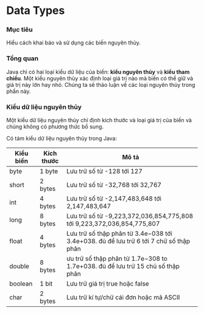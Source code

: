 # Data Types

### Mục tiêu
Hiểu cách khai báo và sử dụng các biến nguyên thủy.

### Tổng quan
Java chỉ có hai loại kiểu dữ liệu của biến: **kiểu nguyên thủy** và **kiểu tham chiếu**. Một kiểu nguyên thủy xác định loại giá trị nào mà biến có thể giữ và giá trị này lớn hay nhỏ. Chúng ta sẽ thảo luận về các loại nguyên thủy trong phần này.

### Kiểu dữ liệu nguyên thủy
Một kiểu dữ liệu nguyên thủy chỉ định kích thước và loại giá trị của biến và chúng không có phương thức bổ sung.

Có tám kiểu dữ liệu nguyên thủy trong Java:

| Kiểu biến |	Kích thước |	Mô tả |
|-----------|------------|--------|
| byte |	1 byte |	Lưu trữ số từ -128 tới 127 |
| short |	2 bytes |	Lưu trữ số từ -32,768 tới 32,767 |
| int |	4 bytes |	Lưu trữ số từ -2,147,483,648 tới 2,147,483,647 |
| long |	8 bytes |	Lưu trữ số từ -9,223,372,036,854,775,808 tới 9,223,372,036,854,775,807 |
| float |	4 bytes |	Lưu trữ số thập phân từ 3.4e−038 tới 3.4e+038. đủ để lưu trữ 6 tới 7 chữ số thập phân |
| double |	8 bytes |	ưu trữ số thập phân từ 1.7e−308 to 1.7e+038. đủ để lưu trữ 15 chũ số thập phân |
| boolean |	1 bit |	Lưu trữ giá trị true hoặc false |
| char |	2 bytes |	Lưu trữ kí tự/chữ cái đơn hoặc mã ASCII |
